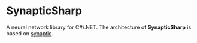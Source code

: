 
# SynapticSharp

A neural network library for C#/.NET.
The architecture of **SynapticSharp** is based on [synaptic](https://github.com/cazala/synaptic/).
